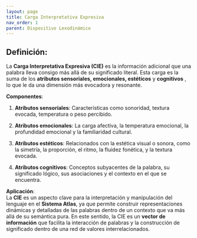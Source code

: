 ```yaml
---
layout: page
title: Carga Interpretativa Expresiva
nav_order: 1
parent: Dispositivo Lexodinámico
---
```



## **Definición**:  
La **Carga Interpretativa Expresiva (CIE)** es la  información adicional que una palabra lleva consigo más allá de su significado literal. Esta carga es la suma de los **atributos sensoriales, emocionales, estéticos** y **cognitivos** , lo que le da una dimensión más evocadora y resonante.

**Componentes**:

1. **Atributos sensoriales**: Características como sonoridad, textura evocada, temperatura o peso percibido.
    
2. **Atributos emocionales**: La carga afectiva, la temperatura emocional, la profundidad emocional y la familiaridad cultural.
    
3. **Atributos estéticos**: Relacionados con la estética visual o sonora, como la simetría, la proporción, el ritmo, la fluidez fonética, y la textura evocada.
    
4. **Atributos cognitivos**: Conceptos subyacentes de la palabra, su significado lógico, sus asociaciones y el contexto en el que se encuentra.
    

**Aplicación**:  
La **CIE** es un aspecto clave para la interpretación y manipulación del lenguaje en el **Sistema Atlas**, ya que permite construir representaciones  dinámicas y detalladas de las palabras dentro de un contexto que va más allá de su semántica pura. En este sentido, la CIE es un **vector de información** que facilita la interacción de palabras y la construcción de significado dentro de una red de valores interrelacionados.
